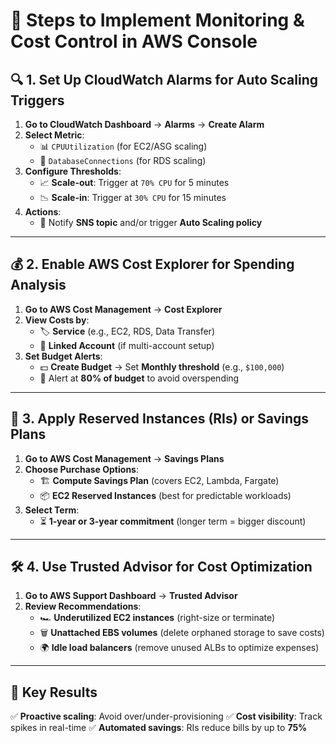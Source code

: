 # 🚀 **Steps to Implement Monitoring & Cost Control in AWS Console**

## 🔍 **1. Set Up CloudWatch Alarms for Auto Scaling Triggers**
1. **Go to CloudWatch Dashboard** → **Alarms** → **Create Alarm**
2. **Select Metric**:
   - 📊 `CPUUtilization` (for EC2/ASG scaling)
   - 🔄 `DatabaseConnections` (for RDS scaling)
3. **Configure Thresholds**:
   - 📈 **Scale-out**: Trigger at `70% CPU` for 5 minutes
   - 📉 **Scale-in**: Trigger at `30% CPU` for 15 minutes
4. **Actions**:
   - 🔔 Notify **SNS topic** and/or trigger **Auto Scaling policy**

---

## 💰 **2. Enable AWS Cost Explorer for Spending Analysis**
1. **Go to AWS Cost Management** → **Cost Explorer**
2. **View Costs by**:
   - 🏷 **Service** (e.g., EC2, RDS, Data Transfer)
   - 👥 **Linked Account** (if multi-account setup)
3. **Set Budget Alerts**:
   - 💵 **Create Budget** → Set **Monthly threshold** (e.g., `$100,000`)
   - 🔔 Alert at **80% of budget** to avoid overspending

---

## 💸 **3. Apply Reserved Instances (RIs) or Savings Plans**
1. **Go to AWS Cost Management** → **Savings Plans**
2. **Choose Purchase Options**:
   - 🏗 **Compute Savings Plan** (covers EC2, Lambda, Fargate)
   - 📦 **EC2 Reserved Instances** (best for predictable workloads)
3. **Select Term**:
   - ⏳ **1-year or 3-year commitment** (longer term = bigger discount)

---

## 🛠 **4. Use Trusted Advisor for Cost Optimization**
1. **Go to AWS Support Dashboard** → **Trusted Advisor**
2. **Review Recommendations**:
   - 🏎 **Underutilized EC2 instances** (right-size or terminate)
   - 🗑 **Unattached EBS volumes** (delete orphaned storage to save costs)
   - 🌍 **Idle load balancers** (remove unused ALBs to optimize expenses)

---

## 🎯 **Key Results**
✅ **Proactive scaling**: Avoid over/under-provisioning
✅ **Cost visibility**: Track spikes in real-time
✅ **Automated savings**: RIs reduce bills by up to **75%**



